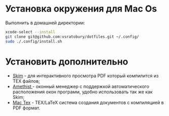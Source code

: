 # Установка окружения для Mac Os

Выполнить в домашней директории:
```bash
xcode-select --install
git clone git@github.com:vsratobury/dotfiles.git ~/.config/
sudo ./.config/install.sh
```
# Установить дополнительно

- [Skim](https://skim-app.sourceforge.io) - для интерактивного просмотра PDF
  который компилится из TEX файлов;
- [Amethist ](https://ianyh.com/amethyst/) - оконный менеджер с поддержкой
  автоматического расположения окон программ, удобно использовать так же как
  Skim;
- [Mac Tex](https://tug.org/mactex/) - TEX/LaTeX система создания документов с
  компиляцией в PDF формат.
